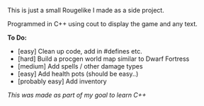 This is just a small Rougelike I made as a side project.

Programmed in C++ using cout to display the game and any text.

**To Do:**

 * [easy] Clean up code, add in #defines etc.
 * [hard] Build a procgen world map similar to Dwarf Fortress
 * [medium] Add spells / other damage types
 * [easy] Add health pots (should be easy..)
 * [probably easy] Add inventory
 
 *This was made as part of my goal to learn C++*
 
